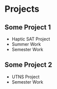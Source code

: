 # Projects
## Some Project 1
- Haptic SAT Project
- Summer Work
- Semester Work

## Some Project 2
- UTNS Project
- Semester Work
